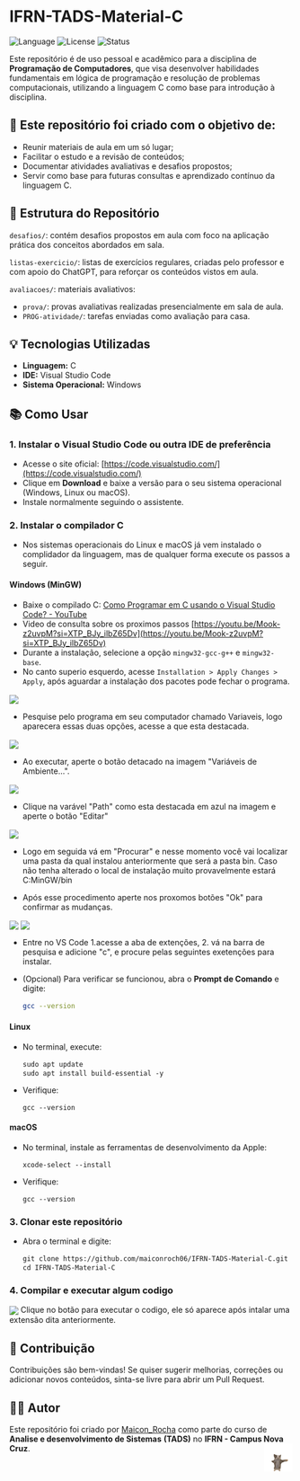 # IFRN-TADS-Material-C

![Language](https://img.shields.io/badge/language-C-blue.svg)
![License](https://img.shields.io/badge/license-MIT-green.svg)
![Status](https://img.shields.io/badge/status-em%20desenvolvimento-yellow)

Este repositório é de uso pessoal e acadêmico para a disciplina de **Programação de Computadores**, que visa desenvolver habilidades fundamentais em lógica de programação e resolução de problemas computacionais, utilizando a linguagem C como base para introdução à disciplina.


## 🎯 Este repositório foi criado com o objetivo de:

- Reunir materiais de aula em um só lugar;
- Facilitar o estudo e a revisão de conteúdos;
- Documentar atividades avaliativas e desafios propostos;
- Servir como base para futuras consultas e aprendizado contínuo da linguagem C.


## 📁 Estrutura do Repositório
  `desafios/`: contém desafios propostos em aula com foco na aplicação prática dos conceitos abordados em sala.
  
  `listas-exercicio/`: listas de exercícios regulares, criadas pelo professor e com apoio do ChatGPT, para reforçar os conteúdos vistos em aula.
  
  `avaliacoes/`: materiais avaliativos:

   - `prova/`: provas avaliativas realizadas presencialmente em sala de aula.
   - `PROG-atividade/`: tarefas enviadas como avaliação para casa.

## 💡 Tecnologias Utilizadas

- **Linguagem:** C
- **IDE:** Visual Studio Code
- **Sistema Operacional:** Windows

## 📚 Como Usar

### 1. Instalar o Visual Studio Code ou outra IDE de preferência
- Acesse o site oficial: [https://code.visualstudio.com/](https://code.visualstudio.com/)
- Clique em **Download** e baixe a versão para o seu sistema operacional (Windows, Linux ou macOS).
- Instale normalmente seguindo o assistente.

### 2. Instalar o compilador C

- Nos sistemas operacionais do Linux e macOS já vem instalado o complidador da linguagem, mas de qualquer forma execute os passos a seguir.

#### Windows (MinGW)
- Baixe o compilado C: [Como Programar em C usando o Visual Studio Code? - YouTube](https://sourceforge.net/projects/mingw/files/MinGW/Base/gcc/Version6/gcc-6.3.0/)
- Video de consulta sobre os proximos passos [https://youtu.be/Mook-z2uvpM?si=XTP_BJy_ilbZ65Dv](https://youtu.be/Mook-z2uvpM?si=XTP_BJy_ilbZ65Dv)
- Durante a instalação, selecione a opção `mingw32-gcc-g++` e `mingw32-base`.
- No canto superio esquerdo, acesse `Installation > Apply Changes > Apply`, após aguardar a instalação dos pacotes pode fechar o programa.
  
<img src="image/1.png" align="center" width="200">

- Pesquise pelo programa em seu computador chamado Variaveis, logo aparecera essas duas opções, acesse a que esta destacada.
  
<img src="image/2.png" align="center" width="200">

- Ao executar, aperte o botão detacado na imagem "Variáveis de Ambiente...".

<img src="image/3.png" align="center" width="200">

- Clique na varável "Path" como esta destacada em azul na imagem e aperte o botão "Editar"

<img src="image/4.png" align="center" width="200">

- Logo em seguida vá em "Procurar" e nesse momento você vai localizar uma pasta da qual instalou anteriormente que será a pasta bin. Caso não tenha alterado o local de instalação muito provavelmente estará C:MinGW/bin
  
- Após esse procedimento aperte nos proxomos botões "Ok" para confirmar as mudanças.

<img src="image/5.png" align="center" width="200">

<img src="image/6.png" align="center" width="200">

- Entre no VS Code 1.acesse a aba de extenções, 2. vá na barra de pesquisa e adicione "c", e procure pelas seguintes exetenções para instalar.
  
- (Opcional) Para verificar se funcionou, abra o **Prompt de Comando** e digite:
  
  ```bash
  gcc --version
  ```
#### Linux
- No terminal, execute:
  
   ```
  sudo apt update
  sudo apt install build-essential -y
  ```
   
- Verifique:

  ```
  gcc --version
  ```

#### macOS

- No terminal, instale as ferramentas de desenvolvimento da Apple:

  ```
  xcode-select --install
  ```

- Verifique:
  
  ```
  gcc --version
  ```

### 3. Clonar este repositório

- Abra o terminal e digite:

  ```
  git clone https://github.com/maiconroch06/IFRN-TADS-Material-C.git
  cd IFRN-TADS-Material-C
  ```

### 4. Compilar e executar algum codigo

<img src="image/7.png" align="center" width="200">
Clique no botão para executar o codigo, ele só aparece após intalar uma extensão dita anteriormente.

## 🤝 Contribuição

Contribuições são bem-vindas! Se quiser sugerir melhorias, correções ou adicionar novos conteúdos, sinta-se livre para abrir um Pull Request.

## 👨‍💻 Autor

Este repositório foi criado por [Maicon_Rocha](https://github.com/maiconroch06) como parte do curso de **Analise e desenvolvimento de Sistemas** **(TADS)** no **IFRN - Campus Nova Cruz**.
<img src="image/happy-cat.gif" align="right" width="50">
